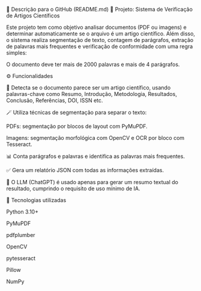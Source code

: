 🧠 Descrição para o GitHub (README.md)
🧩 Projeto: Sistema de Verificação de Artigos Científicos

Este projeto tem como objetivo analisar documentos (PDF ou imagens) e determinar automaticamente se o arquivo é um artigo científico.
Além disso, o sistema realiza segmentação de texto, contagem de parágrafos, extração de palavras mais frequentes e verificação de conformidade com uma regra simples:

O documento deve ter mais de 2000 palavras e mais de 4 parágrafos.

⚙️ Funcionalidades

🧾 Detecta se o documento parece ser um artigo científico, usando palavras-chave como Resumo, Introdução, Metodologia, Resultados, Conclusão, Referências, DOI, ISSN etc.

🪄 Utiliza técnicas de segmentação para separar o texto:

PDFs: segmentação por blocos de layout com PyMuPDF.

Imagens: segmentação morfológica com OpenCV e OCR por bloco com Tesseract.

📊 Conta parágrafos e palavras e identifica as palavras mais frequentes.

✅ Gera um relatório JSON com todas as informações extraídas.

🤖 O LLM (ChatGPT) é usado apenas para gerar um resumo textual do resultado, cumprindo o requisito de uso mínimo de IA.

🧰 Tecnologias utilizadas

Python 3.10+

PyMuPDF

pdfplumber

OpenCV

pytesseract

Pillow

NumPy

